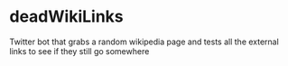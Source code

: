 # deadWikiLinks

Twitter bot that grabs a random wikipedia page and tests all the external links to see if they still go somewhere
